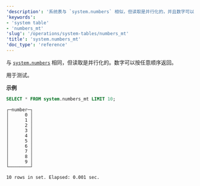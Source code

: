 ```yaml
---
'description': '系统表与 `system.numbers` 相似，但读取是并行化的，并且数字可以以任意顺序返回。'
'keywords':
- 'system table'
- 'numbers_mt'
'slug': '/operations/system-tables/numbers_mt'
'title': 'system.numbers_mt'
'doc_type': 'reference'
---
```


与 [`system.numbers`](../../operations/system-tables/numbers.md) 相同，但读取是并行化的。数字可以按任意顺序返回。

用于测试。

**示例**

```sql
SELECT * FROM system.numbers_mt LIMIT 10;
```

```response
┌─number─┐
│      0 │
│      1 │
│      2 │
│      3 │
│      4 │
│      5 │
│      6 │
│      7 │
│      8 │
│      9 │
└────────┘

10 rows in set. Elapsed: 0.001 sec.
```
